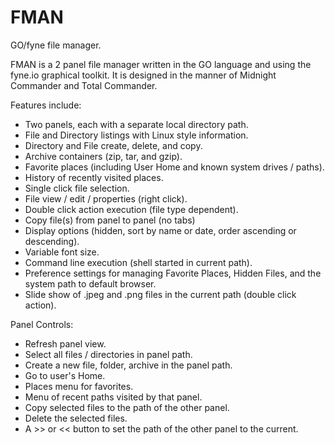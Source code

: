 # FMAN
GO/fyne file manager.

FMAN is a 2 panel file manager written in the GO language and using
the fyne.io graphical toolkit.
It is designed in the manner of Midnight Commander and Total Commander.


Features include:
- Two panels, each with a separate local directory path. 
- File and Directory listings with Linux style information.
- Directory and File create, delete, and copy.
- Archive containers (zip, tar, and gzip).
- Favorite places (including User Home and known system drives / paths).
- History of recently visited places.
- Single click file selection.
- File view / edit / properties (right click).
- Double click action execution (file type dependent).
- Copy file(s) from panel to panel (no tabs)
- Display options (hidden, sort by name or date, order ascending or descending).
- Variable font size.
- Command line execution (shell started in current path).
- Preference settings for managing Favorite Places, Hidden Files, and the system path to default browser.
- Slide show of .jpeg and .png files in the current path (double click action).


Panel Controls:
- Refresh panel view.
- Select all files / directories in panel path.
- Create a new file, folder, archive in the panel path.
- Go to user's Home.
- Places menu for favorites.
- Menu of recent paths visited by that panel.
- Copy selected files to the path of the other panel.
- Delete the selected files.
- A >> or << button to set the path of the other panel to the current.
